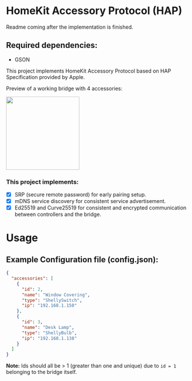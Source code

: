 # HomeKit Accessory Protocol (HAP)
Readme coming after the implementation is finished.

## Required dependencies:
- GSON

This project implements HomeKit Accessory Protocol based on HAP Specification provided by Apple. 

Preview of a working bridge with 4 accessories:

<img src="https://user-images.githubusercontent.com/13570480/110522330-10ba3d00-8111-11eb-8e0a-4853919f6d11.png" width="200">

### This project implements:
- [x] SRP (secure remote password) for early pairing setup.
- [x] mDNS service discovery for consistent service advertisement.
- [x] Ed25519 and Curve25519 for consistent and encrypted communication between controllers and the bridge.

# Usage

## Example Configuration file (config.json):
```json
{
  "accessories": [
    {
      "id": 2,
      "name": "Window Covering",
      "type": "ShellySwitch",
      "ip": "192.168.1.150"
    },
    {
      "id": 3,
      "name": "Desk Lamp",
      "type": "ShellyBulb",
      "ip": "192.168.1.138"
    }
  ]
}
```
**Note:** Ids should all be > 1 (greater than one and unique) due to `id = 1` belonging to the bridge itself.
